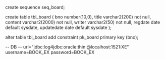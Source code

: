 create sequence seq_board;

create table tbl_board (
bno number(10,0),
title varchar2(200) not null,
content varchar2(2000) not null,
writer varchar2(50) not null,
regdate date default sysdate,
updatedate date default sysdate
);

alter table tbl_board add constraint pk_board
primary key (bno);

-- DB --
url="jdbc:log4jdbc:oracle:thin:@localhost:1521:XE"
username=BOOK_EX
password=BOOK_EX
